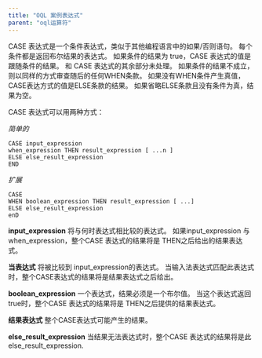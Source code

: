 ```yaml
---
title: "OQL 案例表达式"
parent: "oql运算符"
---
```



CASE 表达式是一个条件表达式，类似于其他编程语言中的如果/否则语句。 每个条件都是返回布尔结果的表达式。 如果条件的结果为 true，CASE 表达式的值是跟随条件的结果。 和 CASE 表达式的其余部分未处理。 如果条件的结果不成立，则以同样的方式审查随后的任何WHEN条款。 如果没有WHEN条件产生真值，CASE表达方式的值是ELSE条款的结果。 如果省略ELSE条款且没有条件为真，结果为空。

CASE 表达式可以用两种方式：

_简单的_

```
CASE input_expression
when_expression THEN result_expression [ ...n ]
ELSE else_result_expression
END
```

_扩展_

```
CASE
WHEN boolean_expression THEN result_expression [ ...] 
ELSE else_result_expression
enD
```

**input_expression** 将与何时表达式相比较的表达式。 如果input_expression 与 when_expression，整个CASE 表达式的结果将是 THEN之后给出的结果表达式。

**当表达式** 将被比较到 input_expression的表达式。 当输入法表达式匹配此表达式时，整个CASE表达式的结果将是结果表达式之后给出。

**boolean_expression** 一个表达式，结果必须是一个布尔值。 当这个表达式返回 true时，整个CASE 表达式的结果将是 THEN之后提供的结果表达式。

**结果表达式** 整个CASE表达式可能产生的结果。

**else_result_expression** 当结果无法表达式时，整个CASE 表达式的结果将是此else_result_expression.
